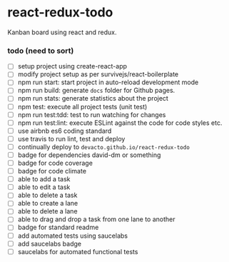 # react-redux-todo

Kanban board using react and redux.

### todo (need to sort)
- [ ] setup project using create-react-app
- [ ] modify project setup as per survivejs/react-boilerplate
- [ ] npm run start: start project in auto-reload development mode
- [ ] npm run build: generate `docs` folder for Github pages.
- [ ] npm run stats: generate statistics about the project
- [ ] npm test: execute all project tests (unit test)
- [ ] npm run test:tdd: test to run watching for changes
- [ ] npm run test:lint: execute ESLint against the code for code styles etc.
- [ ] use airbnb es6 coding standard
- [ ] use travis to run lint, test and deploy
- [ ] continually deploy to `devacto.github.io/react-redux-todo`
- [ ] badge for dependencies david-dm or something
- [ ] badge for code coverage
- [ ] badge for code climate
- [ ] able to add a task
- [ ] able to edit a task
- [ ] able to delete a task
- [ ] able to create a lane
- [ ] able to delete a lane
- [ ] able to drag and drop a task from one lane to another
- [ ] badge for standard readme
- [ ] add automated tests using saucelabs
- [ ] add saucelabs badge
- [ ] saucelabs for automated functional tests
